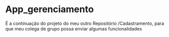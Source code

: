# App_gerenciamento
 É a continuação do projeto do meu outro Repositório /Cadastramento, para que meu colega de grupo possa enviar algumas funcionalidades 
